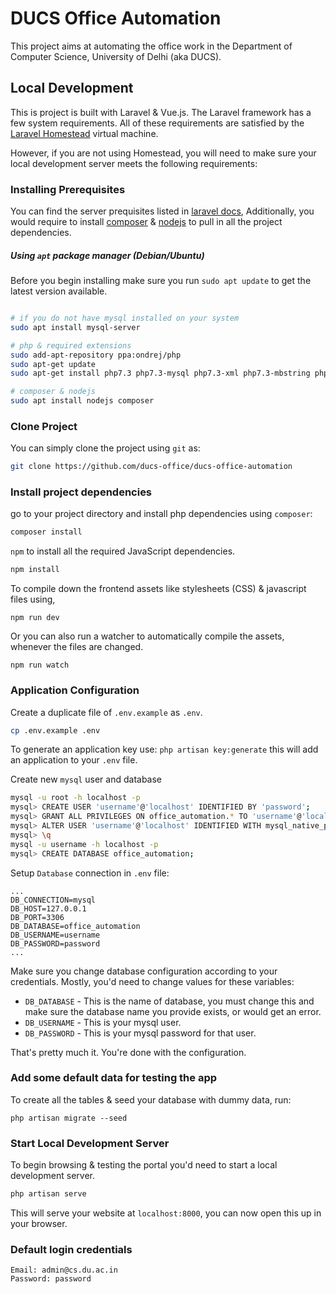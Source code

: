 # DUCS Office Automation

This project aims at automating the office work in the Department of Computer Science, University of Delhi (aka DUCS).

## Local Development
This is project is built with Laravel & Vue.js. The Laravel framework has a few system requirements. All of these requirements are satisfied by the [Laravel Homestead](https://laravel.com/docs/6.x/homestead) virtual machine.

However, if you are not using Homestead, you will need to make sure your local development server meets the following requirements:

### Installing Prerequisites

You can find the server prequisites listed in [laravel docs](https://laravel.com/docs/6.x#server-requirements), Additionally, you would require to install [composer](https://getcomposer.org/) & [nodejs](https://nodejs.org/en/) to pull in all the project dependencies.

##### Using `apt` package manager (Debian/Ubuntu)
Before you begin installing make sure you run `sudo apt update` to get the latest version available.

```bash

# if you do not have mysql installed on your system
sudo apt install mysql-server

# php & required extensions
sudo add-apt-repository ppa:ondrej/php
sudo apt-get update
sudo apt-get install php7.3 php7.3-mysql php7.3-xml php7.3-mbstring php7.3-bcmath php7.3-sqlite php7.3-json

# composer & nodejs
sudo apt install nodejs composer
```

### Clone Project
You can simply clone the project using `git` as:

```bash
git clone https://github.com/ducs-office/ducs-office-automation
```

### Install project dependencies

go to your project directory and install php dependencies using `composer`:

```bash
composer install
```

`npm` to install all the required JavaScript dependencies.

```bash
npm install
```

To compile down the frontend assets like stylesheets (CSS) & javascript files using,

```
npm run dev
```

Or you can also run a watcher to automatically compile the assets, whenever the files are changed.

```
npm run watch
```

### Application Configuration

Create a duplicate file of `.env.example` as `.env`.

```bash
cp .env.example .env
```

To generate an application key use: 
`php artisan key:generate` this will add an application to your `.env` file.

Create new `mysql` user and database
```bash
mysql -u root -h localhost -p
mysql> CREATE USER 'username'@'localhost' IDENTIFIED BY 'password';
mysql> GRANT ALL PRIVILEGES ON office_automation.* TO 'username'@'localhost' WITH GRANT OPTION;
mysql> ALTER USER 'username'@'localhost' IDENTIFIED WITH mysql_native_password by 'password';
mysql> \q
mysql -u username -h localhost -p
mysql> CREATE DATABASE office_automation;
```

Setup `Database` connection in `.env` file:

```env
...
DB_CONNECTION=mysql
DB_HOST=127.0.0.1
DB_PORT=3306
DB_DATABASE=office_automation
DB_USERNAME=username
DB_PASSWORD=password
...
```
Make sure you change database configuration according to your credentials. Mostly, you'd need to change values for these variables:

- `DB_DATABASE` - This is the name of database, you must change this and make sure the database name you provide exists, or would get an error.
- `DB_USERNAME` - This is your mysql user.
- `DB_PASSWORD` - This is your mysql password for that user.

That's pretty much it. You're done with the configuration.

### Add some default data for testing the app
To create all the tables & seed your database with dummy data, run:

```
php artisan migrate --seed
```

### Start Local Development Server

To begin browsing & testing the portal you'd need to start a local development server.

```bash
php artisan serve
```

This will serve your website at `localhost:8000`, you can now open this up in your browser.

### Default login credentials

```
Email: admin@cs.du.ac.in
Password: password
```
